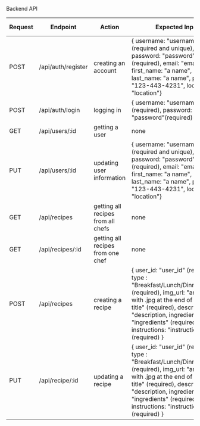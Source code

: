 Backend API





|Request|Endpoint|Action|Expected Input|Output|Token Required?|
|----------|----------|----------|----------|----------|----------|
|POST|/api/auth/register|creating an account|{ username: "username"(required and unique), password: "password"(required), email: "email", first_name: "a name", last_name: "a name", phone: "123-443-4231", location: "location"}| new user and id | no |
|POST|/api/auth/login| logging in | { username: "username"(required), password: "password"(required) | Token and welcome message | no |
| GET | /api/users/:id | getting a user | none | array for one user | yes |
| PUT | /api/users/:id | updating user information | { username: "username"(required and unique), password: "password"(required), email: "email", first_name: "a name", last_name: "a name", phone: "123-443-4231", location: "location"} | array with updated information | yes |
| GET | /api/recipes | getting all recipes from all chefs | none | array of all recipes | no |
| GET | /api/recipes/:id | getting all recipes from one chef | none | array of all recipes for one chef | yes |
| POST | /api/recipes | creating a recipe | { user_id: "user_id" (required), type : "Breakfast/Lunch/Dinner/Snack" (required), img_url: "an img url with .jpg at the end of it", title: "a title" (required), description: "description, ingredients: "ingredients" (required), instructions: "instructions" (required) } | id of new recipe | yes |
| PUT | /api/recipe/:id | updating a recipe | { user_id: "user_id" (required), type : "Breakfast/Lunch/Dinner/Snack" (required), img_url: "an img url with .jpg at the end of it", title: "a title" (required), description: "description, ingredients: "ingredients" (required), instructions: "instructions" (required) } | returns an array with updated information | yes |